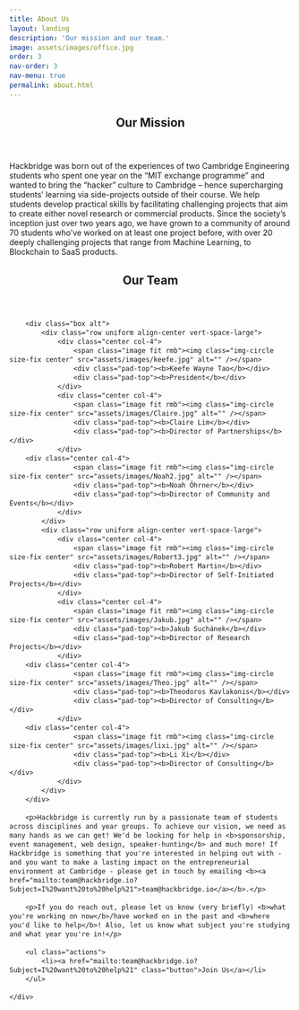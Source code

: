 ```yaml
---
title: About Us
layout: landing
description: 'Our mission and our team.'
image: assets/images/office.jpg
order: 3
nav-order: 3
nav-menu: true
permalink: about.html
---
```


<!-- Main -->
<div id="main">

<!-- One -->
<section id="one">
	<div class="inner">
		<header class="major">
			<h2>Our Mission</h2>
		</header>
		<p>Hackbridge was  born  out  of  the  experiences  of  two  Cambridge  Engineering  students  who  spent  one  year  on  the  “MIT exchange programme” and wanted to bring the “hacker” culture to Cambridge – hence supercharging students’ learning via side-projects outside of their course. We  help  students  develop  practical  skills  by  facilitating  challenging  projects  that  aim  to  create  either  novel  research  or commercial products. Since the society’s inception just over two years ago, we have grown to a community of around 70 students who’ve worked on at least one project before, with over 20 deeply challenging projects that range from Machine Learning, to Blockchain to SaaS products.</p>
	</div>
</section>
<section id = "two">
	<div class="inner" id ="team">
		<header class="major">
			<h2>Our Team</h2>
		</header>

		<div class="box alt">
			<div class="row uniform align-center vert-space-large">
				<div class="center col-4">
					<span class="image fit rmb"><img class="img-circle size-fix center" src="assets/images/keefe.jpg" alt="" /></span>
					<div class="pad-top"><b>Keefe Wayne Tao</b></div>
					<div class="pad-top"><b>President</b></div>
				</div>
				<div class="center col-4">
					<span class="image fit rmb"><img class="img-circle size-fix center" src="assets/images/Claire.jpg" alt="" /></span>
					<div class="pad-top"><b>Claire Lim</b></div>
					<div class="pad-top"><b>Director of Partnerships</b></div>
				</div>
        <div class="center col-4">
					<span class="image fit rmb"><img class="img-circle size-fix center" src="assets/images/Noah2.jpg" alt="" /></span>
					<div class="pad-top"><b>Noah Öhrner</b></div>
					<div class="pad-top"><b>Director of Community and Events</b></div>
				</div>
			</div>
			<div class="row uniform align-center vert-space-large">
				<div class="center col-4">
					<span class="image fit rmb"><img class="img-circle size-fix center" src="assets/images/Robert3.jpg" alt="" /></span>
					<div class="pad-top"><b>Robert Martin</b></div>
					<div class="pad-top"><b>Director of Self-Initiated Projects</b></div>
				</div>
				<div class="center col-4">
					<span class="image fit rmb"><img class="img-circle size-fix center" src="assets/images/Jakub.jpg" alt="" /></span>
					<div class="pad-top"><b>Jakub Suchánek</b></div>
					<div class="pad-top"><b>Director of Research Projects</b></div>
				</div>
      	<div class="center col-4">
					<span class="image fit rmb"><img class="img-circle size-fix center" src="assets/images/Theo.jpg" alt="" /></span>
					<div class="pad-top"><b>Theodoros Kavlakonis</b></div>
					<div class="pad-top"><b>Director of Consulting</b></div>
				</div>
		<div class="center col-4">
					<span class="image fit rmb"><img class="img-circle size-fix center" src="assets/images/lixi.jpg" alt="" /></span>
					<div class="pad-top"><b>Li Xi</b></div>
					<div class="pad-top"><b>Director of Consulting</b></div>
				</div>
			</div>
		</div>

		<p>Hackbridge is currently run by a passionate team of students across disciplines and year groups. To achieve our vision, we need as many hands as we can get! We'd be looking for help in <b>sponsorship, event management, web design, speaker-hunting</b> and much more! If Hackbridge is something that you're interested in helping out with - and you want to make a lasting impact on the entrepreneurial environment at Cambridge - please get in touch by emailing <b><a href="mailto:team@hackbridge.io?Subject=I%20want%20to%20help%21">team@hackbridge.io</a></b>.</p>

		<p>If you do reach out, please let us know (very briefly) <b>what you're working on now</b>/have worked on in the past and <b>where you'd like to help</b>! Also, let us know what subject you're studying and what year you're in!</p>

		<ul class="actions">
			<li><a href="mailto:team@hackbridge.io?Subject=I%20want%20to%20help%21" class="button">Join Us</a></li>
		</ul>

	</div>
</section>

<!-- Two -->
<section id="two" class="spotlights">

</section>

</div>
